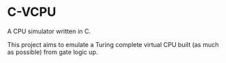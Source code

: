 # C-VCPU
A CPU simulator written in C.

This project aims to emulate a Turing complete virtual CPU built (as much as possible) from gate logic up.